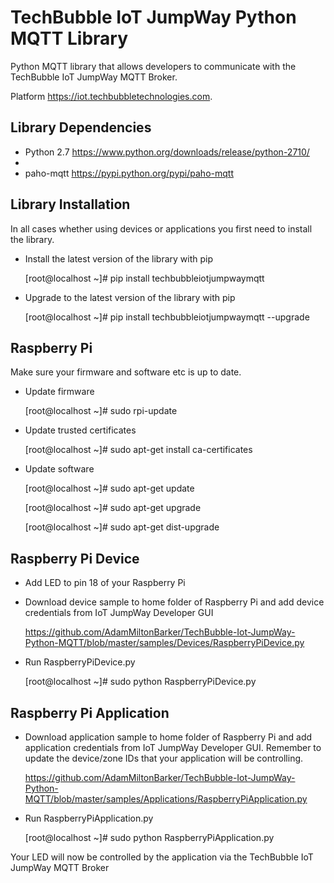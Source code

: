TechBubble IoT JumpWay Python MQTT Library
============================================

Python MQTT library that allows developers to communicate with the TechBubble IoT JumpWay MQTT Broker.

Platform <https://iot.techbubbletechnologies.com>.

Library Dependencies
-------------------

-  Python 2.7 <https://www.python.org/downloads/release/python-2710/>
-  
-  paho-mqtt <https://pypi.python.org/pypi/paho-mqtt>

Library Installation
---------------------

In all cases whether using devices or applications you first need to install the library. 

- Install the latest version of the library with pip

    [root@localhost ~]# pip install techbubbleiotjumpwaymqtt

- Upgrade to the latest version of the library with pip

    [root@localhost ~]# pip install techbubbleiotjumpwaymqtt --upgrade

Raspberry Pi
------------

Make sure your firmware and software etc is up to date.

- Update firmware

    [root@localhost ~]# sudo rpi-update

- Update trusted certificates

    [root@localhost ~]# sudo apt-get install ca-certificates

- Update software

    [root@localhost ~]# sudo apt-get update
    
    [root@localhost ~]# sudo apt-get upgrade
    
    [root@localhost ~]# sudo apt-get dist-upgrade

Raspberry Pi Device 
--------------------

- Add LED to pin 18 of your Raspberry Pi

- Download device sample to home folder of Raspberry Pi and add device credentials from IoT JumpWay Developer GUI

    https://github.com/AdamMiltonBarker/TechBubble-Iot-JumpWay-Python-MQTT/blob/master/samples/Devices/RaspberryPiDevice.py

- Run RaspberryPiDevice.py

    [root@localhost ~]# sudo python RaspberryPiDevice.py

Raspberry Pi Application 
-------------------------

- Download application sample to home folder of Raspberry Pi and add application credentials from IoT JumpWay Developer GUI. Remember to update the device/zone IDs that your application will be controlling.

    https://github.com/AdamMiltonBarker/TechBubble-Iot-JumpWay-Python-MQTT/blob/master/samples/Applications/RaspberryPiApplication.py

- Run RaspberryPiApplication.py

    [root@localhost ~]# sudo python RaspberryPiApplication.py

Your LED will now be controlled by the application via the TechBubble IoT JumpWay MQTT Broker

